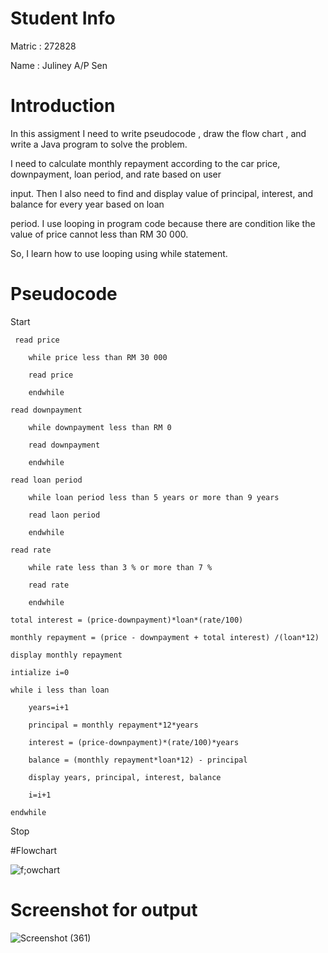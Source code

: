 # Student Info

Matric : 272828

Name : Juliney A/P Sen

# Introduction

In this assigment I need to write pseudocode , draw the flow chart , and write a Java program to solve the problem.

I need to calculate monthly repayment according to the car price, downpayment, loan period, and rate based on user 

input. Then I also need to find and display value of principal, interest, and balance for every year based on loan 

period. I use looping in program code because there are condition like the value of price cannot less than RM 30 000. 

So, I learn how to use looping using while statement.

# Pseudocode


Start
     
     read price
    
        while price less than RM 30 000
        
        read price
        
        endwhile
        
    read downpayment
    
        while downpayment less than RM 0
        
        read downpayment
        
        endwhile
        
    read loan period
    
        while loan period less than 5 years or more than 9 years
        
        read laon period
        
        endwhile
        
    read rate
    
        while rate less than 3 % or more than 7 %
        
        read rate
        
        endwhile
        
    total interest = (price-downpayment)*loan*(rate/100)
    
    monthly repayment = (price - downpayment + total interest) /(loan*12)
    
    display monthly repayment

    intialize i=0
    
    while i less than loan
    
        years=i+1
        
        principal = monthly repayment*12*years
        
        interest = (price-downpayment)*(rate/100)*years
        
        balance = (monthly repayment*loan*12) - principal
        
        display years, principal, interest, balance
        
        i=i+1
        
    endwhile
    
 Stop
 
 #Flowchart
 
 ![f;owchart](https://user-images.githubusercontent.com/55243931/68501941-54413480-029a-11ea-86f7-eb2dd902a44b.png)
 
 # Screenshot for output
 
 ![Screenshot (361)](https://user-images.githubusercontent.com/55243931/68502239-e9442d80-029a-11ea-94d6-8906c4fd94eb.png)
